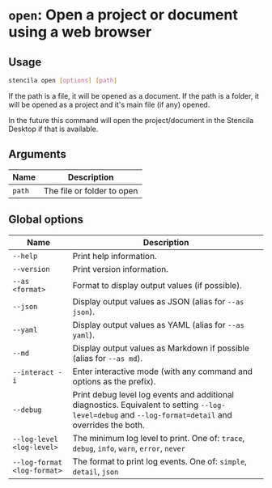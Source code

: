 <!-- Generated from doc comments in Rust. Do not edit. -->

# `open`: Open a project or document using a web browser

## Usage

```sh
stencila open [options] [path]
```

If the path is a file, it will be opened as a document. If the path is a folder, it will be opened as a project and it's main file (if any) opened.

In the future this command will open the project/document in the Stencila Desktop if that is available.


## Arguments

| Name | Description |
| --- | --- |
| `path` | The file or folder to open |


## Global options

| Name | Description |
| --- | --- |
| `--help` | Print help information. |
| `--version` | Print version information. |
| `--as <format>` | Format to display output values (if possible). |
| `--json` | Display output values as JSON (alias for `--as json`). |
| `--yaml` | Display output values as YAML (alias for `--as yaml`). |
| `--md` | Display output values as Markdown if possible (alias for `--as md`). |
| `--interact -i` | Enter interactive mode (with any command and options as the prefix). |
| `--debug` | Print debug level log events and additional diagnostics. Equivalent to setting `--log-level=debug` and `--log-format=detail` and overrides the both. |
| `--log-level <log-level>` | The minimum log level to print. One of: `trace`, `debug`, `info`, `warn`, `error`, `never` |
| `--log-format <log-format>` | The format to print log events. One of: `simple`, `detail`, `json` |